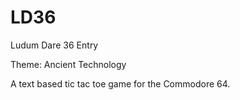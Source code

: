# LD36
Ludum Dare 36 Entry

Theme: Ancient Technology

A text based tic tac toe game for the Commodore 64.
